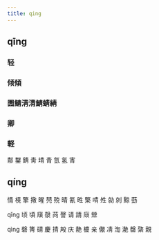 ```yaml
---
title: qing
---
```


## qīng
### 轻
### 倾傾
### 圊鲭淸清鯖蜻綪
### 卿
### 軽


郬
鑋
錆
靑
埥
青
氫
氢
寈
## qíng
情
樈
擎
擏
暒
棾
殑
晴
氰
甠
檠
啨
夝
勍
剠
黥
葝








qǐng
顷
頃
廎
漀
苘
謦
请
請
庼
檾




qìng
磬
箐
碃
慶
掅
殸
庆
靘
櫦
亲
儬
凊
渹
濪
罄
綮
親
